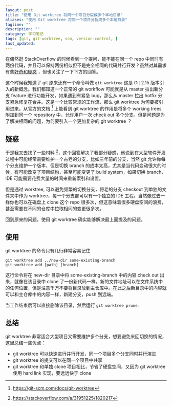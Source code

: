 ```yaml
---
layout: post
title: "使用 Git worktree 将同一个项目分裂成多个本地目录"
aliases: "使用 Git worktree 将同一个项目分裂成多个本地目录"
tagline: ""
description: ""
category: 学习笔记
tags: [git, git-worktree, scm, version-control, ]
last_updated:
---
```


在偶然逛 StackOverflow 的时候看到一个提问，能不能在同一个 repo 中同时有两份代码，并且可以保持两份相似但不是完全相同的代码并行开发？虽然对其需求有些[好奇和疑惑](https://stackoverflow.com/q/55258459/1820217) ，但也关注了一下下方的回答。

这个时候我知道了 git 原来还有一个命令叫做 `git worktree` 这是 Git 2.15 版本引入的新概念。我们都知道一个正常的 git workflow 可能就是从 master 拉出新分支 feature 进行功能开发，如果遇到有紧急 bug，那么从 master 拉出 hotfix 分支紧急修复在合并。这是一个比较常规的工作流，那么 git worktree 为何要被引用进来。从官方的文档 [^1] 上能看到 git worktree 的作用是将多个 working trees 附加到同一个 repository 中，允许用户一次 check out 多个分支。但是问题是为了解决相同的问题，为何要引入一个更加复杂的 git worktree ？

[^1]: https://git-scm.com/docs/git-worktree


## 疑惑

于是我又去找了一些材料 [^2]，这个回答解决了我部分疑惑，他说到在大型软件开发过程中可能经常需要维护一个古老的分支，比如三年前的分支，当然 git 允许你每个分支维护一个版本，但是切换 branch 的成本太高，尤其是当代码变动很大的时候，有可能改变了项目结构，甚至可能变更了 build system，如果切换 branch，IDE 可能需要花费大量的时间来重新索引和设置。

但是通过 worktree, 可以避免频繁的切换分支，将老的分支 checkout 到单独的文件夹中作为 worktree，每一个分支都可以有一个独立的 IDE 工程。当然像过去一样你也可以在磁盘上 clone 这个 repo 很多次，但这意味着很多硬盘空间的浪费，甚至需要在不同的仓库中拉取相同的变更很多次。

[^2]: https://stackoverflow.com/a/31951225/1820217

回到原来的问题，使用 git worktree 确实能够解决最上面提及的问题。

## 使用

git worktree 的命令只有几行非常容易记住

    git worktree add ../new-dir some-existing-branch
    git worktree add [path] [branch]

这行命令将在 new-dir 目录中将 some-existing-branch 中的内容 check out 出来，就像在该目录中 clone 了一份新代码一样。新的文件地址可以在文件系统中的任何位置，但是注意千万不要将目录放到主仓库中。在此之后新目录中的内容就可以和主仓库中的内容一样，新建分支，push 到远端。

当工作结束后可以直接删除该目录，然后运行 `git worktree prune`.


## 总结

git worktree 非常适合大型项目又需要维护多个分支，想要避免来回切换的情况，这里总结一些优点：

- git worktree 可以快速进行并行开发，同一个项目多个分支同时并行演进
- git worktree 的提交可以在同一个项目中共享
- git worktree 和单独 clone 项目相比，节省了硬盘空间，又因为 git worktree 使用 hard link 实现，要远远快于 clone


